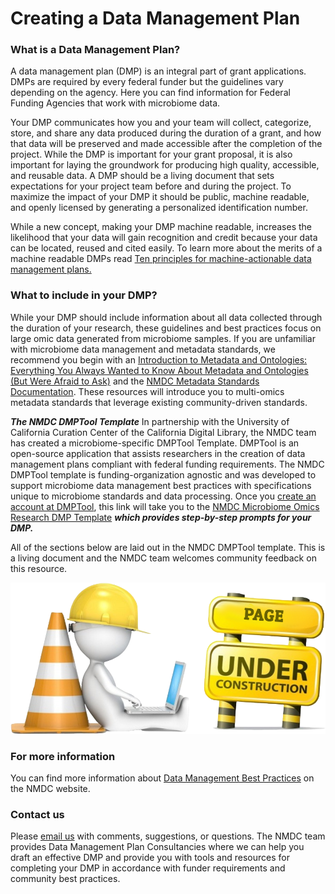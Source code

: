 # Creating a Data Management Plan

### What is a Data Management Plan? 

A data management plan (DMP) is an integral part of grant applications. DMPs are required by every federal funder but the guidelines vary depending on the agency. Here you can find information for Federal Funding Agencies that work with microbiome data.  

Your DMP communicates how you and your team will collect, categorize, store, and share any data produced during the duration of a grant, and how that data will be preserved and made accessible after the completion of the project. While the DMP is important for your grant proposal, it is also important for laying the groundwork for producing high quality, accessible, and reusable data. A DMP should be a living document that sets expectations for your project team before and during the project. To maximize the impact of your DMP it should be public, machine readable, and openly licensed by generating a personalized identification number. 

While a new concept, making your DMP machine readable, increases the likelihood that your data will gain recognition and credit because your data can be located, reused and cited easily. To learn more about the merits of a machine readable DMPs read [Ten principles for machine-actionable data management plans.](https://journals.plos.org/ploscompbiol/article?id=10.1371/journal.pcbi.1006750) 

### What to include in your DMP? 

While your DMP should include information about all data collected through the duration of your research, these guidelines and best practices focus on large omic data generated from microbiome samples. If you are unfamiliar with microbiome data management and metadata standards, we recommend you begin with an [Introduction to Metadata and Ontologies: Everything You Always Wanted to Know About Metadata and Ontologies (But Were Afraid to Ask)](https://microbiomedata.org/introduction-to-metadata-and-ontologies/) and the [NMDC Metadata Standards Documentation](https://nmdc-documentation.readthedocs.io/en/latest/reference/metadata/combined_schema_docs.html). These resources will introduce you to multi-omics metadata standards that leverage existing community-driven standards. 

***The NMDC DMPTool Template***
In partnership with the University of California Curation Center of the California Digital Library, the NMDC team has created a microbiome-specific DMPTool Template. DMPTool is an open-source application that assists researchers in the creation of data management plans compliant with federal funding requirements. The NMDC DMPTool template is funding-organization agnostic and was developed to support microbiome data management best practices with specifications unique to microbiome standards and data processing. Once you [create an account at DMPTool](https://dmptool.org/), this link will take you to the [NMDC Microbiome Omics Research DMP Template](https://dmptool.org/plans?plan%5Bfunder%5D%5Bid%5D=%7B+%22id%22%3A+4265%2C+%22name[…]Microbiome+Data+Collaborative%22+%7D&plan%5Btemplate_id%5D=1321) ***which provides step-by-step prompts for your DMP.***

All of the sections below are laid out in the NMDC DMPTool template. This is a living document and the NMDC team welcomes community feedback on this resource. 

![](../_static/images/other/construction_5_kindpng_2708235.png)


### For more information 
You can find more information about [Data Management Best Practices](https://microbiomedata.org/data-management/) on the NMDC website.

### Contact us

Please [email us](https://microbiomedata.org/contact/) with comments, suggestions, or questions. The NMDC team provides Data Management Plan Consultancies where we can help you draft an effective DMP and provide you with tools and resources for completing your DMP in accordance with funder requirements and community best practices. 
 
